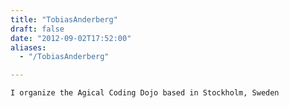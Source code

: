 ```yaml
---
title: "TobiasAnderberg"
draft: false
date: "2012-09-02T17:52:00"
aliases:
  - "/TobiasAnderberg"

---
```

    I organize the Agical Coding Dojo based in Stockholm, Sweden
